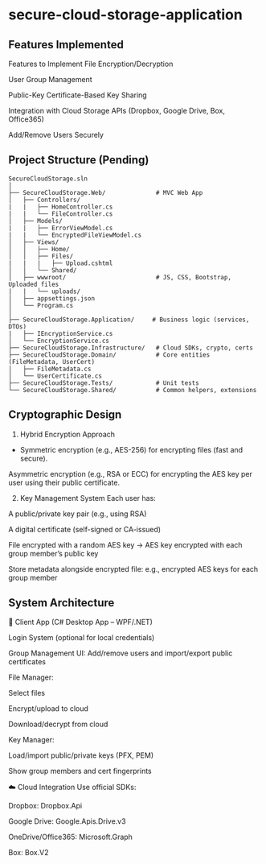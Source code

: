 # secure-cloud-storage-application

## Features Implemented

Features to Implement
File Encryption/Decryption

User Group Management

Public-Key Certificate-Based Key Sharing

Integration with Cloud Storage APIs (Dropbox, Google Drive, Box, Office365)

Add/Remove Users Securely



## Project Structure (Pending)

```
SecureCloudStorage.sln
│
├── SecureCloudStorage.Web/              # MVC Web App
│   ├── Controllers/
|   |   ├── HomeController.cs
|   |   └── FileController.cs
│   ├── Models/
|   |   ├── ErrorViewModel.cs
|   |   └── EncryptedFileViewModel.cs
│   ├── Views/
│   │   ├── Home/
│   │   ├── Files/
|   |   |   ├── Upload.cshtml
│   │   └── Shared/
│   ├── wwwroot/                         # JS, CSS, Bootstrap, Uploaded files
|   |   └── uploads/
│   ├── appsettings.json
│   └── Program.cs
│
├── SecureCloudStorage.Application/     # Business logic (services, DTOs) 
|   ├── IEncryptionService.cs
│   └── EncryptionService.cs
├── SecureCloudStorage.Infrastructure/   # Cloud SDKs, crypto, certs
├── SecureCloudStorage.Domain/           # Core entities (FileMetadata, UserCert)
│   ├── FileMetadata.cs
│   └── UserCertificate.cs
├── SecureCloudStorage.Tests/            # Unit tests
└── SecureCloudStorage.Shared/           # Common helpers, extensions

```

## Cryptographic Design
1. Hybrid Encryption Approach

- Symmetric encryption (e.g., AES-256) for encrypting files (fast and secure).

Asymmetric encryption (e.g., RSA or ECC) for encrypting the AES key per user using their public certificate.

2. Key Management System
Each user has:

A public/private key pair (e.g., using RSA)

A digital certificate (self-signed or CA-issued)

File encrypted with a random AES key → AES key encrypted with each group member’s public key

Store metadata alongside encrypted file: e.g., encrypted AES keys for each group member

## System Architecture
📂 Client App (C# Desktop App – WPF/.NET)

Login System (optional for local credentials)

Group Management UI: Add/remove users and import/export public certificates

File Manager:

Select files

Encrypt/upload to cloud

Download/decrypt from cloud

Key Manager:

Load/import public/private keys (PFX, PEM)

Show group members and cert fingerprints

☁️ Cloud Integration
Use official SDKs:

Dropbox: Dropbox.Api

Google Drive: Google.Apis.Drive.v3

OneDrive/Office365: Microsoft.Graph

Box: Box.V2


